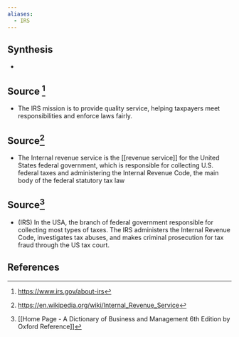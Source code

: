 ```yaml
---
aliases:
  - IRS
---
```

## Synthesis
- 
## Source [^1]
- The IRS mission is to provide quality service, helping taxpayers meet responsibilities and enforce laws fairly. 
## Source[^2]
- The Internal revenue service is the [[revenue service]] for the United States federal government, which is responsible for collecting U.S. federal taxes and administering the Internal Revenue Code, the main body of the federal statutory tax law
## Source[^3]
- (IRS) In the USA, the branch of federal government responsible for collecting most types of taxes. The IRS administers the Internal Revenue Code, investigates tax abuses, and makes criminal prosecution for tax fraud through the US tax court.
## References

[^1]: https://www.irs.gov/about-irs
[^2]: https://en.wikipedia.org/wiki/Internal_Revenue_Service
[^3]: [[Home Page - A Dictionary of Business and Management 6th Edition by Oxford Reference]]